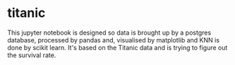 # titanic

This jupyter notebook is designed so data is brought up by a postgres database, processed by pandas and, visualised by matplotlib and KNN is done by scikit learn. 
It's based on the Titanic data and is trying to figure out the survival rate. 
